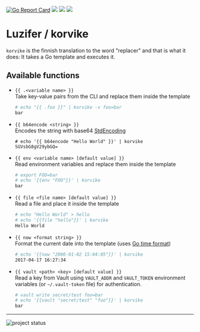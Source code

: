 [![Go Report Card](https://goreportcard.com/badge/github.com/Luzifer/korvike)](https://goreportcard.com/report/github.com/Luzifer/korvike)
![](https://badges.fyi/github/license/Luzifer/korvike)
![](https://badges.fyi/github/downloads/Luzifer/korvike)
![](https://badges.fyi/github/latest-release/Luzifer/korvike)

# Luzifer / korvike

`korvike` is the finnish translation to the word "replacer" and that is what it does: It takes a Go template and executes it.

## Available functions

- `{{ .<variable name> }}`  
  Take key-value pairs from the CLI and replace them inside the template
  ```bash
  # echo "{{ .foo }}" | korvike -v foo=bar
  bar
  ```
- `{{ b64encode <string> }}`  
  Encodes the string with base64 [StdEncoding](https://golang.org/pkg/encoding/base64/#pkg-variables)
  ```console
  # echo '{{ b64encode "Hello World" }}' | korvike
  SGVsbG8gV29ybGQ=
  ```
- `{{ env <variable name> [default value] }}`  
  Read environment variables and replace them inside the template
  ```bash
  # export FOO=bar
  # echo '{{env "FOO"}}' | korvike
  bar
  ```
- `{{ file <file name> [default value] }}`  
  Read a file and place it inside the template
  ```bash
  # echo "Hello World" > hello
  # echo '{{file "hello"}}' | korvike
  Hello World
  ```
- `{{ now <format string> }}`  
  Format the current date into the template (uses [Go time format](https://golang.org/pkg/time/#Time.Format))
  ```bash
  # echo '{{now "2006-01-02 15:04:05"}}' | korvike
  2017-04-17 16:27:34
  ```
- `{{ vault <path> <key> [default value] }}`  
  Read a key from Vault using `VAULT_ADDR` and `VAULT_TOKEN` environment variables (or `~/.vault-token` file) for authentication.
  ```bash
  # vault write secret/test foo=bar
  # echo '{{vault "secret/test" "foo"}}' | korvike
  bar
  ```

----

![project status](https://d2o84fseuhwkxk.cloudfront.net/korvike.svg)
